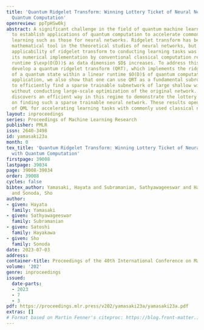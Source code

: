 ```yaml
---
title: 'Quantum Ridgelet Transform: Winning Lottery Ticket of Neural Networks with
  Quantum Computation'
openreview: ppTpHSw0kj
abstract: A significant challenge in the field of quantum machine learning (QML) is
  to establish applications of quantum computation to accelerate common tasks in machine
  learning such as those for neural networks. Ridgelet transform has been a fundamental
  mathematical tool in the theoretical studies of neural networks, but the practical
  applicability of ridgelet transform to conducting learning tasks was limited since
  its numerical implementation by conventional classical computation requires an exponential
  runtime $\exp(O(D))$ as data dimension $D$ increases. To address this problem, we
  develop a quantum ridgelet transform (QRT), which implements the ridgelet transform
  of a quantum state within a linear runtime $O(D)$ of quantum computation. As an
  application, we also show that one can use QRT as a fundamental subroutine for QML
  to efficiently find a sparse trainable subnetwork of large shallow wide neural networks
  without conducting large-scale optimization of the original network. This application
  discovers an efficient way in this regime to demonstrate the lottery ticket hypothesis
  on finding such a sparse trainable neural network. These results open an avenue
  of QML for accelerating learning tasks with commonly used classical neural networks.
layout: inproceedings
series: Proceedings of Machine Learning Research
publisher: PMLR
issn: 2640-3498
id: yamasaki23a
month: 0
tex_title: 'Quantum Ridgelet Transform: Winning Lottery Ticket of Neural Networks
  with Quantum Computation'
firstpage: 39008
lastpage: 39034
page: 39008-39034
order: 39008
cycles: false
bibtex_author: Yamasaki, Hayata and Subramanian, Sathyawageeswar and Hayakawa, Satoshi
  and Sonoda, Sho
author:
- given: Hayata
  family: Yamasaki
- given: Sathyawageeswar
  family: Subramanian
- given: Satoshi
  family: Hayakawa
- given: Sho
  family: Sonoda
date: 2023-07-03
address: 
container-title: Proceedings of the 40th International Conference on Machine Learning
volume: '202'
genre: inproceedings
issued:
  date-parts:
  - 2023
  - 7
  - 3
pdf: https://proceedings.mlr.press/v202/yamasaki23a/yamasaki23a.pdf
extras: []
# Format based on Martin Fenner's citeproc: https://blog.front-matter.io/posts/citeproc-yaml-for-bibliographies/
---
```

